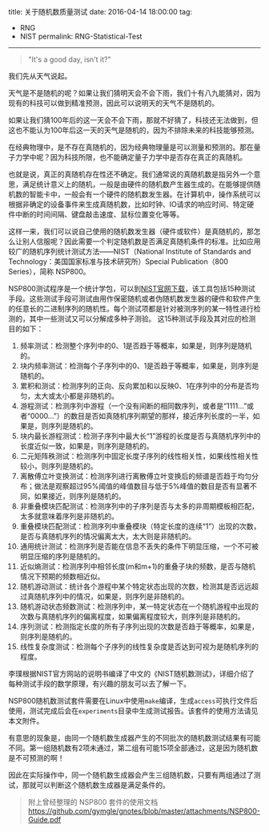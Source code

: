﻿title: 关于随机数质量测试
date: 2016-04-14 18:00:00
tag:
 - RNG
 - NIST
permalink: RNG-Statistical-Test
---

> "It's a good day, isn't it?"

我们先从天气说起。

天气是不是随机的呢？如果让我们猜明天会不会下雨，我们十有八九能猜对，因为现有的科技可以做到精准预测，因此可以说明天的天气不是随机的。

如果让我们猜100年后的这一天会不会下雨，那就不好猜了，科技还无法做到，但这也不能认为100年后这一天的天气是随机的，因为不排除未来的科技能够预测。

在经典物理中，是不存在真随机的，因为经典物理量是可以测量和预测的。那在量子力学中呢？因为科技所限，也不能确定量子力学中是否存在真正的真随机。

也就是说，真正的真随机存在性还不确定。我们通常说的真随机数是指另外一个意思，满足统计意义上的随机，一般是由硬件的随机数产生器生成的。在能够提供随机数的智能卡中，一般会有一个硬件的随机数发生器。在计算机中，操作系统可以根据非确定的设备事件来生成真随机数，比如时钟、IO请求的响应时间、特定硬件中断的时间间隔、键盘敲击速度、鼠标位置变化等等。

这样一来，我们可以说自己使用的随机数发生器（硬件或软件）是真随机的，那怎么让别人信服呢？因此需要一个判定随机数是否满足真随机条件的标准。比如应用较广的随机序列统计测试方法——NIST（National Institute of Standards and Technology：美国国家标准与技术研究所）Special Publication（800 Series），简称 NSP800。

NSP800测试程序是一个统计学包，可以到[NIST官网下载][1]，该工具包括15种测试手段。这些测试手段可测试由用作保密随机或者伪随机数发生器的硬件和软件产生的任意长的二进制序列的随机性。每个测试项都是针对被测序列的某一特性进行检测的，其中一些测试又可以分解成多种子测验。
这15种测试手段及其对应的检测目的如下：
1. 频率测试：检测整个序列中的0、1是否趋于等概率，如果是，则序列是随机的。
2. 块内频率测试：检测每个子序列中的0、1是否趋于等概率，如果是，则序列是随机的。
3. 累积和测试：检测序列的正向、反向累加和以反映0、1在序列中的分布是否均匀，太大或太小都是非随机的。
4. 游程测试：检测序列中游程（一个没有间断的相同数序列，或者是“1111…”或者“0000…”）的数目是否如真随机序列期望的那样，接近序列长度的一半，如果是，则序列是随机的。
5. 块内最长游程测试：检测子序列中最大长“1”游程的长度是否与真随机序列中的长度近似一致，如果是，则序列是随机的。
6. 二元矩阵秩测试：检测序列中固定长度子序列的线性相关性，如果线性相关性较小，则序列是随机的。
7. 离散傅立叶变换测试：检测序列进行离散傅立叶变换后的频谱是否趋于均匀分布；做法是观察超过95%阈值的峰值数目与低于5%峰值的数目是否有显著不同，如果接近，则序列是随机的。
8. 非重叠模块匹配测试：检测序列中的子序列是否与太多的非周期模板相匹配，太多就意味着序列是非随机的。
9. 重叠模块匹配测试：检测序列中重叠模块（特定长度的连续“1”）出现的次数，是否与真随机序列的情况偏离太大，太大则是非随机的。
10. 通用统计测试：检测序列是否能在信息不丢失的条件下明显压缩，一个不可被明显压缩的序列是随机的。
11. 近似熵测试：检测序列中相邻长度(m和m+1)的重叠子块的频数，是否与随机情况下预期的频数相近似。
12. 随机游动测试：统计各个游程中某个特定状态出现的次数，检测其是否远远超过真随机序列中的情况，如果是，则序列是非随机的。
13. 随机游动状态频数测试：检测序列中，某一特定状态在一个随机游程中出现的次数与真随机序列的偏离程度，如果偏离程度较大，则序列是非随机的。
14. 序列测试：检测指定长度的所有子序列出现的次数是否趋于等概率，如果是，则序列是随机的。
15. 线性复杂度测试：检测每个子序列的线性复杂度是否达到可视为是随机序列的程度。

李璞根据NIST官方网站的说明书编译了中文的《NIST随机数测试》，详细介绍了每种测试手段的数学原理，有兴趣的朋友可以去了解一下。

NSP800随机数测试套件需要在Linux中使用`make`编译，生成`access`可执行文件后使用，测试完成后会在`experiments`目录中生成测试报告。该套件的使用方法请见本文附件。

有意思的现象是，由同一个随机数生成器产生的不同批次的随机数测试结果有可能不同。第一组随机数有2项未通过，第二组有可能15项全部通过，这是因为随机数是不可预测的啊！

因此在实际操作中，同一个随机数生成器会产生三组随机数，只要有两组通过了测试，那就可以判断这个随机数生成器是满足条件的。

> 附上曾经整理的 NSP800 套件的使用文档
https://github.com/gymgle/gnotes/blob/master/attachments/NSP800-Guide.pdf 


  [1]: http://csrc.nist.gov/groups/ST/toolkit/rng/documentation_software.html "NIST随机测试套件"